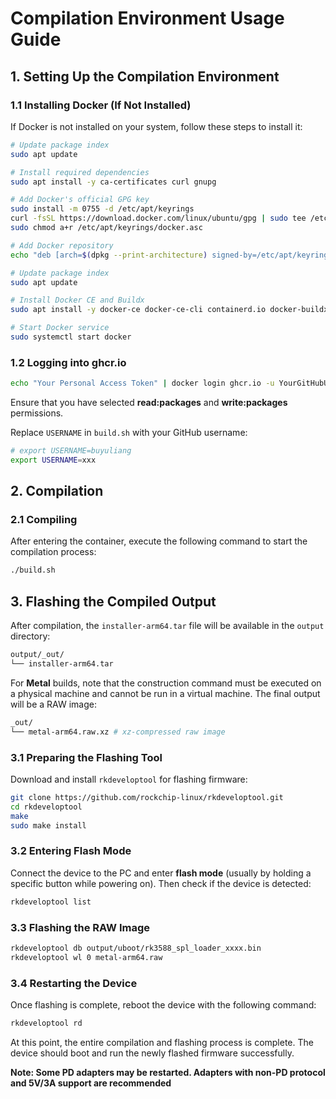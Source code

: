 # Compilation Environment Usage Guide

## 1. Setting Up the Compilation Environment

### 1.1 Installing Docker (If Not Installed)

If Docker is not installed on your system, follow these steps to install it:

```bash
# Update package index
sudo apt update

# Install required dependencies
sudo apt install -y ca-certificates curl gnupg

# Add Docker's official GPG key
sudo install -m 0755 -d /etc/apt/keyrings
curl -fsSL https://download.docker.com/linux/ubuntu/gpg | sudo tee /etc/apt/keyrings/docker.asc > /dev/null
sudo chmod a+r /etc/apt/keyrings/docker.asc

# Add Docker repository
echo "deb [arch=$(dpkg --print-architecture) signed-by=/etc/apt/keyrings/docker.asc] https://download.docker.com/linux/ubuntu $(lsb_release -cs) stable" | sudo tee /etc/apt/sources.list.d/docker.list > /dev/null

# Update package index
sudo apt update

# Install Docker CE and Buildx
sudo apt install -y docker-ce docker-ce-cli containerd.io docker-buildx-plugin

# Start Docker service
sudo systemctl start docker
```

### 1.2 Logging into ghcr.io

```bash
echo "Your Personal Access Token" | docker login ghcr.io -u YourGitHubUsername --password-stdin
```

Ensure that you have selected **read:packages** and **write:packages** permissions.

Replace `USERNAME` in `build.sh` with your GitHub username:

```bash
# export USERNAME=buyuliang
export USERNAME=xxx
```

## 2. Compilation

### 2.1 Compiling

After entering the container, execute the following command to start the compilation process:

```bash
./build.sh
```

## 3. Flashing the Compiled Output

After compilation, the `installer-arm64.tar` file will be available in the `output` directory:

```bash
output/_out/
└── installer-arm64.tar
```

For **Metal** builds, note that the construction command must be executed on a physical machine and cannot be run in a virtual machine. The final output will be a RAW image:

```bash
_out/
└── metal-arm64.raw.xz # xz-compressed raw image
```

### 3.1 Preparing the Flashing Tool

Download and install `rkdeveloptool` for flashing firmware:

```bash
git clone https://github.com/rockchip-linux/rkdeveloptool.git
cd rkdeveloptool
make
sudo make install
```

### 3.2 Entering Flash Mode

Connect the device to the PC and enter **flash mode** (usually by holding a specific button while powering on). Then check if the device is detected:

```bash
rkdeveloptool list
```

### 3.3 Flashing the RAW Image

```bash
rkdeveloptool db output/uboot/rk3588_spl_loader_xxxx.bin
rkdeveloptool wl 0 metal-arm64.raw
```

### 3.4 Restarting the Device

Once flashing is complete, reboot the device with the following command:

```bash
rkdeveloptool rd
```

At this point, the entire compilation and flashing process is complete. The device should boot and run the newly flashed firmware successfully.

**Note: Some PD adapters may be restarted. Adapters with non-PD protocol and 5V/3A support are recommended**
